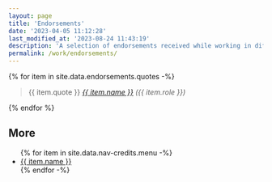 ```yaml
---
layout: page
title: 'Endorsements'
date: '2023-04-05 11:12:28'
last_modified_at: '2023-08-24 11:43:19'
description: 'A selection of endorsements received while working in different fields of the audio industry.'
permalink: /work/endorsements/
---
```

{% for item in site.data.endorsements.quotes -%}
<blockquote>
  <p>
    {{ item.quote }}
    <cite><a href="{{ item.url }}">{{ item.name }}</a> ({{ item.role }})</cite>
  </p>
</blockquote>
{% endfor %}

## More

<ul>
  {% for item in site.data.nav-credits.menu -%}
  <li><a href="{{ item.link }}">{{ item.name }}</a></li>
  {% endfor -%}
</ul>